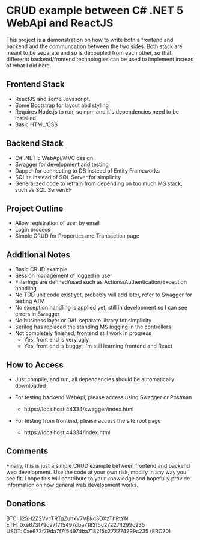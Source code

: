 # CRUD example between C# .NET 5 WebApi and ReactJS

This project is a demonstration on how to write both a frontend and backend and the communcation between the two sides.
Both stack are meant to be separate and so is decoupled from each other, so that differernt backend/frontend technologies 
can be used to implement instead of what I did here. 

## Frontend Stack

- ReactJS and some Javascript.
- Some Bootstrap for layout abd styling
- Requires Node.js to run, so npm and it's dependencies need to be installed
- Basic HTML/CSS

## Backend Stack

- C# .NET 5 WebApi/MVC design
- Swagger for development and testing
- Dapper for connecting to DB instead of Entity Frameworks
- SQLite instead of SQL Server for simplicity
- Generalized code to refrain from depending on too much MS stack, such as SQL Server/EF

## Project Outline

- Allow registration of user by email
- Login process
- Simple CRUD for Properties and Transaction page

## Additional Notes

- Basic CRUD example
- Session management of logged in user
- Filterings are defined/used such as Actions/Authentication/Exception handling
- No TDD unit code exist yet, probably will add later, refer to Swagger for testing ATM
- No exception handling is applied yet, still in development so I can see errors in Swagger
- No business layer or DAL separate library for simplicity
- Serilog has replaced the standing MS logging in the controllers
- Not completely finished, frontend still work in progress
	- Yes, front end is very ugly
	- Yes, front end is buggy, I'm still learning frontend and React


## How to Access

- Just compile, and run, all dependencies should be automatically downloaded
- For testing backend WebApi, please access using Swagger or Postman
	- https://localhost:44334/swagger/index.html

- For testing from frontend, please access the site root page
	- https://localhost:44334/index.html


## Comments

Finally, this is just a simple CRUD example between frontend and backend web development.
Use the code at your own risk, modify in any way you see fit.
I hope this will contribute to your knowledge and hopefully provide information on how general web development works.


## Donations

BTC:  12SH2Z2VvcTRTgZuhxV7VBkq3DXzThRtYN  
ETH:  0xe673f79da7f7f5497dba7182f5c272274299c235  
USDT: 0xe673f79da7f7f5497dba7182f5c272274299c235 (ERC20)  
